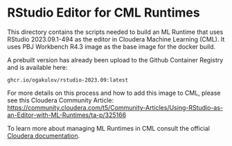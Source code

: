 # RStudio Editor for CML Runtimes

This directory contains the scripts needed to build an ML Runtime that uses RStudio 2023.09.1-494 as the editor in Cloudera Machine Learning (CML). It uses PBJ Workbench R4.3 image as the base image for the docker build. 

A prebuilt version has already been upload to the Github Container Registry and is available here: 

`ghcr.io/ogakulov/rstudio-2023.09:latest`

For more details on this process and how to add this image to CML, please see this Cloudera Community Article:
https://community.cloudera.com/t5/Community-Articles/Using-RStudio-as-an-Editor-with-ML-Runtimes/ta-p/325166

To learn more about managing ML Runtimes in CML consult the official [Cloudera documentation](https://docs.cloudera.com/machine-learning/cloud/runtimes/topics/ml-runtimes-overview.html).